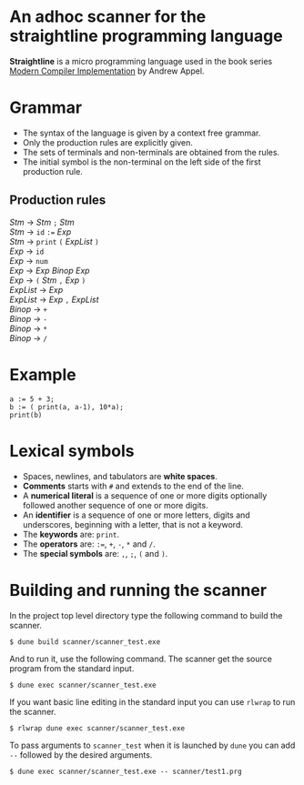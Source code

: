 # An **adhoc scanner** for the straightline programming language

**Straightline** is a micro programming language used in the book series [Modern Compiler Implementation](http://www.cs.princeton.edu/~appel/modern/) by Andrew Appel.

# Grammar

- The syntax of the language is given by a context free grammar.
- Only the production rules are explicitly given.
- The sets of terminals and non-terminals are obtained from the rules.
- The initial symbol is the non-terminal on the left side of the first production rule.

## Production rules

_Stm_ → _Stm_ `;` _Stm_  
_Stm_ → `id` `:=` _Exp_  
_Stm_ → `print` `(` _ExpList_ `)`  
_Exp_ → `id`  
_Exp_ → `num`  
_Exp_ → _Exp_ _Binop_ _Exp_  
_Exp_ → `(` _Stm_ `,` _Exp_ `)`  
_ExpList_ → _Exp_  
_ExpList_ → _Exp_ `,` _ExpList_  
_Binop_ → `+`  
_Binop_ → `-`  
_Binop_ → `*`  
_Binop_ → `/`  

# Example

```
a := 5 + 3;
b := ( print(a, a-1), 10*a);
print(b)

```

# Lexical symbols

- Spaces, newlines, and tabulators are **white spaces**.
- **Comments** starts with `#` and extends to the end of the line.
- A **numerical literal** is a sequence of one or more digits optionally followed another sequence of one or more digits.
- An **identifier** is a sequence of one or more letters, digits and underscores, beginning with a letter, that is not a keyword.
- The **keywords** are: `print`.
- The **operators** are: `:=`, `+`, `-`, `*` and `/`.
- The **special symbols** are: `,`, `;`, `(` and `)`.

# Building and running the scanner

In the project top level directory type the following command to build the scanner.

```
$ dune build scanner/scanner_test.exe
```

And to run it, use the following command. The scanner get the source program from the standard input.

```
$ dune exec scanner/scanner_test.exe
```

If you want basic line editing in the standard input you can use `rlwrap` to run the scanner.

```
$ rlwrap dune exec scanner/scanner_test.exe
```

To pass arguments to `scanner_test` when it is launched by `dune` you can add `--` followed by the desired arguments.

```
$ dune exec scanner/scanner_test.exe -- scanner/test1.prg
```
